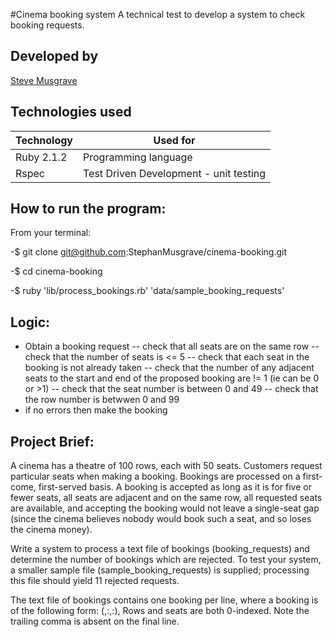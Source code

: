 #Cinema booking system
A technical test to develop a system to check booking requests.

## Developed by
[Steve Musgrave]

## Technologies used
|Technology                 |Used for                        |
|---------------------------|--------------------------------|
|Ruby 2.1.2                 |Programming language            |
|Rspec                      |Test Driven Development - unit testing  |

## How to run the program:

From your terminal:

-$ git clone git@github.com:StephanMusgrave/cinema-booking.git

-$ cd cinema-booking

-$ ruby 'lib/process_bookings.rb' 'data/sample_booking_requests'

## Logic:
- Obtain a booking request
-- check that all seats are on the same row
-- check that the number of seats is <= 5
-- check that each seat in the booking is not already taken
-- check that the number of any adjacent seats to the start and end of the proposed booking are != 1 (ie can be 0 or >1)
-- check that the seat number is between 0 and 49
-- check that the row number is betwwen 0 and 99
- if no errors then make the booking

## Project Brief:
A cinema has a theatre of 100 rows, each with 50 seats. Customers request particular seats when making a booking.
Bookings are processed on a first-come, first-served basis. A booking is accepted as long as it is for five or fewer
seats, all seats are adjacent and on the same row, all requested seats are available, and accepting the booking would
not leave a single-seat gap (since the cinema believes nobody would book such a seat, and so loses the cinema money).

Write a system to process a text file of bookings (booking_requests) and determine the number of bookings which are
rejected. To test your system, a smaller sample file (sample_booking_requests) is supplied; processing this file should
yield 11 rejected requests.

The text file of bookings contains one booking per line, where a booking is of the following form:
  (<id>,<index of first seat row>:<index of first seat within row>,<index of last seat row>:<index of last seat within row>),
Rows and seats are both 0-indexed. Note the trailing comma is absent on the final line.



[Steve Musgrave]:https://github.com/StephanMusgrave


